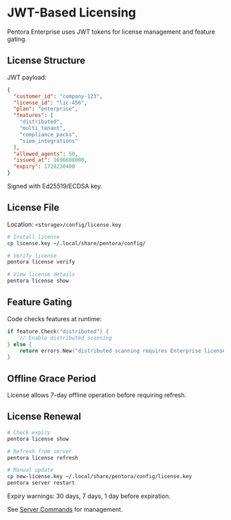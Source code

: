 # JWT-Based Licensing

Pentora Enterprise uses JWT tokens for license management and feature gating.

## License Structure

JWT payload:
```json
{
  "customer_id": "company-123",
  "license_id": "lic-456",
  "plan": "enterprise",
  "features": [
    "distributed",
    "multi_tenant",
    "compliance_packs",
    "siem_integrations"
  ],
  "allowed_agents": 50,
  "issued_at": 1696608000,
  "expiry": 1728230400
}
```

Signed with Ed25519/ECDSA key.

## License File

Location: `<storage>/config/license.key`

```bash
# Install license
cp license.key ~/.local/share/pentora/config/

# Verify license
pentora license verify

# View license details
pentora license show
```

## Feature Gating

Code checks features at runtime:

```go
if feature.Check("distributed") {
    // Enable distributed scanning
} else {
    return errors.New("distributed scanning requires Enterprise license")
}
```

## Offline Grace Period

License allows 7-day offline operation before requiring refresh.

## License Renewal

```bash
# Check expiry
pentora license show

# Refresh from server
pentora license refresh

# Manual update
cp new-license.key ~/.local/share/pentora/config/license.key
pentora server restart
```

Expiry warnings: 30 days, 7 days, 1 day before expiration.

See [Server Commands](/cli/server) for management.

